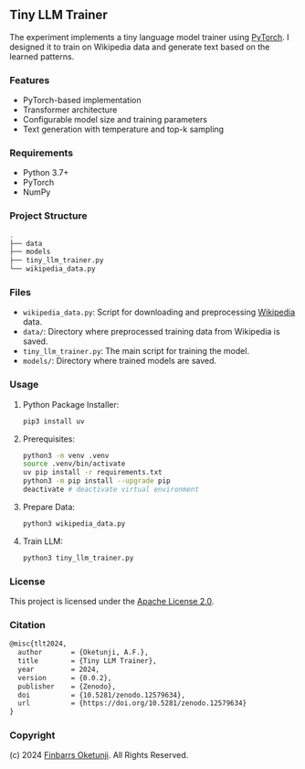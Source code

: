 ## Tiny LLM Trainer

The experiment implements a tiny language model trainer using [PyTorch](https://pytorch.org/). I designed it to train on Wikipedia data and generate text based on the learned patterns.

### Features

- PyTorch-based implementation
- Transformer architecture
- Configurable model size and training parameters
- Text generation with temperature and top-k sampling

### Requirements

- Python 3.7+
- PyTorch
- NumPy

### Project Structure

```sh
.
├── data
├── models
├── tiny_llm_trainer.py
└── wikipedia_data.py
```

### Files

- `wikipedia_data.py`: Script for downloading and preprocessing [Wikipedia](https://www.wikipedia.org) data.
- `data/`: Directory where preprocessed training data from Wikipedia is saved.
- `tiny_llm_trainer.py`: The main script for training the model.
- `models/`: Directory where trained models are saved.

### Usage

1. Python Package Installer:

   ```sh
   pip3 install uv
   ```

2. Prerequisites:

   ```sh
   python3 -m venv .venv
   source .venv/bin/activate
   uv pip install -r requirements.txt
   python3 -m pip install --upgrade pip
   deactivate # deactivate virtual environment
   ```

3. Prepare Data:

   ```sh
   python3 wikipedia_data.py
   ```

4. Train LLM:

   ```sh
   python3 tiny_llm_trainer.py
   ```

### License

This project is licensed under the [Apache License 2.0](./LICENSE).

### Citation

```tex
@misc{tlt2024,
  author       = {Oketunji, A.F.},
  title        = {Tiny LLM Trainer},
  year         = 2024,
  version      = {0.0.2},
  publisher    = {Zenodo},
  doi          = {10.5281/zenodo.12579634},
  url          = {https://doi.org/10.5281/zenodo.12579634}
}
```

### Copyright

(c) 2024 [Finbarrs Oketunji](https://finbarrs.eu). All Rights Reserved.